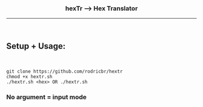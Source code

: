 <h3 align="center">hexTr --> Hex Translator</h3>
<hr>
</br>

## Setup + Usage:

</br>

`git clone https://github.com/rodricbr/hextr` </br>
`chmod +x hextr.sh` </br>
`./hextr.sh <hex> OR ./hextr.sh` </br>

### No argument = input mode
